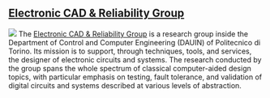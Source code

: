 ## [Electronic CAD & Reliability Group](https://cad.polito.it/)
![](./cad_logo.png)
The [Electronic CAD & Reliability Group](https://cad.polito.it/) is a research group inside the Department of Control and Computer Engineering (DAUIN) of Politecnico di Torino. Its mission is to support, through techniques, tools, and services, the designer of electronic circuits and systems. The research conducted by the group spans the whole spectrum of classical computer-aided design topics, with particular emphasis on testing, fault tolerance, and validation of digital circuits and systems described at various levels of abstraction.

